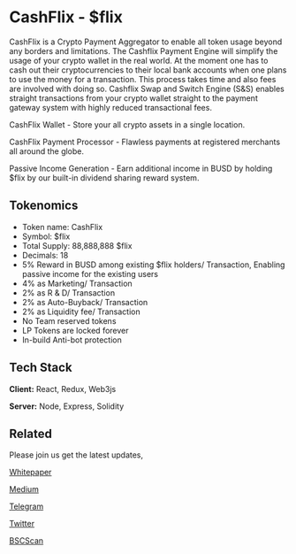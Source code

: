 # CashFlix - $flix

CashFlix is a Crypto Payment Aggregator to enable all token usage beyond any borders and limitations. The Cashflix Payment Engine will simplify the usage of your crypto wallet in the real world. At the moment one has to cash out their cryptocurrencies to their local bank accounts when one plans to use the money for a transaction. This process takes time and also fees are involved with doing so. Cashflix Swap and Switch Engine (S&S) enables straight transactions from your crypto wallet straight to the payment gateway system with highly reduced transactional fees.

CashFlix Wallet - Store your all crypto assets in a single location. 

CashFlix Payment Processor - Flawless payments at registered merchants all around the globe. 

Passive Income Generation - Earn additional income in BUSD by holding $flix by our built-in dividend sharing reward system.




## Tokenomics

- Token name: CashFlix
- Symbol: $flix
- Total Supply: 88,888,888 $flix
- Decimals: 18
- 5% Reward in BUSD among existing $flix holders/ Transaction, Enabling passive income for the existing users
- 4% as Marketing/ Transaction
- 2% as R & D/ Transaction
- 2% as Auto-Buyback/ Transaction
- 2% as Liquidity fee/ Transaction
- No Team reserved tokens
- LP Tokens are locked forever
- In-build Anti-bot protection
  
  
## Tech Stack

**Client:** React, Redux, Web3js

**Server:** Node, Express, Solidity

  
## Related

Please join us get the latest updates,

[Whitepaper](https://cashflix.org/assets/doc/cashflix_whitepaper.pdf) 

[Medium](https://medium.com/@cashflix)

[Telegram](https://t.me/Cashflixglobal)

[Twitter](https://twitter.com/cash_flix)

[BSCScan](https://bscscan.com/token/0xd0d7e0498b231bb5df030ea8254b4e9086b2f554)

